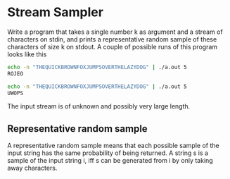 
# Stream Sampler

Write a program that takes a single number k as argument and a stream of characters on stdin, and prints a representative random sample of these characters of size k on stdout. A couple of possible runs of this program looks like this

```bash
echo -n "THEQUICKBROWNFOXJUMPSOVERTHELAZYDOG" | ./a.out 5
ROJEO
```
```bash
echo -n "THEQUICKBROWNFOXJUMPSOVERTHELAZYDOG" | ./a.out 5
UWOPS
```

The input stream is of unknown and possibly very large length.

## Representative random sample

A representative random sample means that each possible sample of the input string has the same probability of being returned. A string s is a sample of the input string i, iff s can be generated from i by only taking away characters.